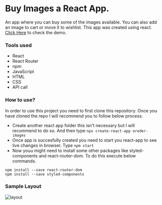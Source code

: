 # Buy Images a React App.

An app where you can buy some of the images available. You can also add an image to cart or move it to wishlist. This app was created using react.
[Click Here](https://netflix-bd20d.web.app/) to check the demo.

### Tools used

* React
* React Router
* npm
* JavaScript
* HTML
* CSS
* API call


### How to use?
In order to use this project you need to first clone this repository. Once you have cloned the repo I will recommend you to follow below process.
* Create another react app folder this isn't necessary but I will recommend to do so. And then type ```npx create-react-app oreder-images```
* Once app is succesfully created you need to start you react-app to see live changes in browser. Type ```npm start```
* Now youu might need to install some other packages like styled-components and react-router-dom. To do this execute below commands.

```
npm install --save react-router-dom
npm install --save styled-components
```

### Sample Layout

![layout](https://github.com/1sh1vam/netflix/blob/main/images/Screenshot_2021-03-14%20Netflix%20India%20%E2%80%93%20Watch%20TV%20Shows%20Online%2C%20Watch%20Movies%20Online.png)
